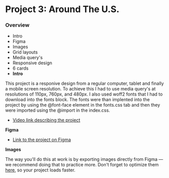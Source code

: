 # Project 3: Around The U.S.

### Overview

- Intro
- Figma
- Images
- Grid layouts
- Media query's
- Responsive design
- 6 cards
- **Intro**

This project is a responive design from a regular computer, tablet and finally a mobile screen resolution. To achieve this I had to use media query's at resolutions of 110px, 760px, and 480px. I also used woff2 fonts that I had to download into the fonts block. The fonts were than implented into the project by using the @font-face element in the fonts.css tab and then they were imported using the @import in the index.css.

- [Video link describing the project](https://drive.google.com/file/d/1LXmyzTCMWHCIrkt8mBzHUciMGFuKKnGH/view?usp=drive_link)

**Figma**

- [Link to the project on Figma](https://www.figma.com/file/ii4xxsJ0ghevUOcssTlHZv/Sprint-3%3A-Around-the-US?node-id=0%3A1)

**Images**

The way you'll do this at work is by exporting images directly from Figma — we recommend doing that to practice more. Don't forget to optimize them [here](https://tinypng.com/), so your project loads faster.
